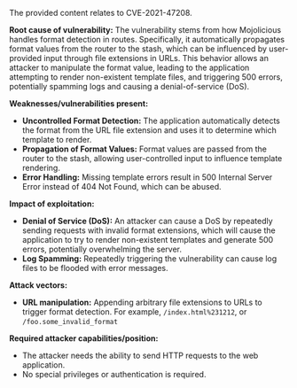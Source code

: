 The provided content relates to CVE-2021-47208.

**Root cause of vulnerability:**
The vulnerability stems from how Mojolicious handles format detection in routes. Specifically, it automatically propagates format values from the router to the stash, which can be influenced by user-provided input through file extensions in URLs. This behavior allows an attacker to manipulate the format value, leading to the application attempting to render non-existent template files, and triggering 500 errors, potentially spamming logs and causing a denial-of-service (DoS).

**Weaknesses/vulnerabilities present:**
- **Uncontrolled Format Detection:** The application automatically detects the format from the URL file extension and uses it to determine which template to render.
- **Propagation of Format Values:**  Format values are passed from the router to the stash, allowing user-controlled input to influence template rendering.
- **Error Handling:**  Missing template errors result in 500 Internal Server Error instead of 404 Not Found, which can be abused.

**Impact of exploitation:**
- **Denial of Service (DoS):** An attacker can cause a DoS by repeatedly sending requests with invalid format extensions, which will cause the application to try to render non-existent templates and generate 500 errors, potentially overwhelming the server.
- **Log Spamming:** Repeatedly triggering the vulnerability can cause log files to be flooded with error messages.

**Attack vectors:**
- **URL manipulation:** Appending arbitrary file extensions to URLs to trigger format detection. For example, `/index.html%231212`, or `/foo.some_invalid_format`

**Required attacker capabilities/position:**
- The attacker needs the ability to send HTTP requests to the web application.
- No special privileges or authentication is required.